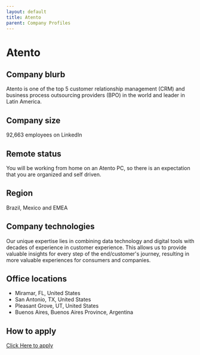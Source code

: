 ```yaml
---
layout: default
title: Atento  
parent: Company Profiles
---
```


#  Atento  

##  Company blurb
Atento is one of the top 5 customer relationship management (CRM) and business process outsourcing providers (BPO) in the world and leader in Latin America.

  

##  Company size
92,663 employees on LinkedIn

  

##  Remote status
You will be working from home on an Atento PC, so there is an expectation that you are organized and self driven.

  

##  Region
Brazil, Mexico and EMEA

  

##  Company technologies  
Our unique expertise lies in combining data technology and digital tools with decades of experience in customer experience. This allows us to provide valuable insights for every step of the end/customer's journey, resulting in more valuable experiences for consumers and companies.
  

##  Office locations
 - Miramar, FL, United States
 - San Antonio, TX, United States
 - Pleasant Grove, UT, United States
 - Buenos Aires, Buenos Aires Province, Argentina

  

##  How to apply
[Click Here to apply](https://atento.gupy.io/)
